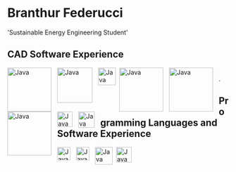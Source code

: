 # Branthur Federucci

'Sustainable Energy Engineering Student'

## CAD Software Experience
<img align="left" alt="Java" width="100px" style="padding-right:10px;" src="https://github.com/BranthurFederucci/BranthurFederucci/assets/156545216/f9823a3a-6273-4127-866f-eac33a9318ff"/>
<img align="left" alt="Java" width="80px" style="padding-right:10px;" src="https://github.com/BranthurFederucci/BranthurFederucci/assets/156545216/f162051a-cdc7-4c57-b3a3-3921acf143e4"/>
<img align="left" alt="Java" width="40px" style="padding-right:5px;" src="https://cdn.jsdelivr.net/gh/devicons/devicon/icons/matlab/matlab-original.svg"/>
<img align="left" alt="Java" width="100px" style="padding-right:10px;" src="https://github.com/BranthurFederucci/BranthurFederucci/assets/156545216/0bd1c7a4-11a8-4fb7-9a24-664f9d587790"/>
<img align="left" alt="Java" width="100px" style="padding-right:10px;" src="https://github.com/BranthurFederucci/BranthurFederucci/assets/156545216/a5fa5d2c-79b6-41bc-a07e-b17f2cc2878a"/>
<img align="left" alt="Java" width="100px" style="padding-right:10px;" src="https://github.com/BranthurFederucci/BranthurFederucci/assets/156545216/ca449c87-f9fe-4747-99f1-e360a69dfb48"/>
<img align="left" alt="Java" width="35px" style="padding-right:10px;" src="https://github.com/BranthurFederucci/BranthurFederucci/assets/156545216/42d330f1-7f77-4559-8cbd-1411ad6a2af1"/>
<img align="left" alt="Java" width="37px" style="padding-right:10px;" src="https://github.com/BranthurFederucci/BranthurFederucci/assets/156545216/f4aef9de-5f33-41bf-990e-1e35ee4ec9f6"/>
<br>
.

## Programming Languages and Software Experience
<img align="left" alt="Java" width="30px" style="padding-right:10px;" src="https://github.com/BranthurFederucci/BranthurFederucci/assets/156545216/ce83efa0-881f-4dc2-a927-07b4ae8ba890">
<img align="left" alt="Java" width="30px" style="padding-right:10px;" src="https://github.com/BranthurFederucci/BranthurFederucci/assets/156545216/b7a148d9-5628-4b6c-9893-49caf711f480">
<img align="left" alt="Java" width="40px" style="padding-right:5px;" src="https://cdn.jsdelivr.net/gh/devicons/devicon/icons/matlab/matlab-original.svg"/>
<img align="left" alt="Java" width="35px" style="padding-right:5px;" src="https://cdn.jsdelivr.net/gh/devicons/devicon/icons/vscode/vscode-original.svg"/>
<!--
**BranthurFederucci/BranthurFederucci** is a ✨ _special_ ✨ repository because its `README.md` (this file) appears on your GitHub profile.

Here are some ideas to get you started:

- 🔭 I’m currently working on ...
- 🌱 I’m currently learning ...
- 👯 I’m looking to collaborate on ...
- 🤔 I’m looking for help with ...
- 💬 Ask me about ...
- 📫 How to reach me: ...
- 😄 Pronouns: ...
- ⚡ Fun fact: ...
-->
